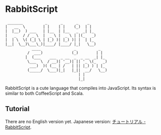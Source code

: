 # RabbitScript

```
 _______          _      _      _    _
|   __  \        | |    | |    (_)  | |
|  |__)  ) ___   | |__  | |__   _  _| |_
|   _   / / _ \  |  _ \ |  _ \ | |(_   _)
|  | \  \( (_| \ | |_) )| |_) )| |  | |_
|__|  \__)\___\_)|____/ |____/ |_|   \__)
            ____               _          _
          /  ___)             (_)        | |
         |  (___    ___  _ __  _  _ __  _| |_
          \___  \  / __)| '__)| || '_ \(_   _)
           ___)  )( (__ | /   | || |_) ) | |_
          (_____/  \___)|_|   |_||  __/   \__)
                                 | |
                                 |_|
```


RabbitScript is a cute language that compiles into JavaScript.
Its syntax is similar to both CoffeeScript and Scala.

## Tutorial

There are no English version yet.
Japanese version: [チュートリアル - RabbitScript](http://akouryy.github.io/RabbitScript/tutorial-ja.html).
